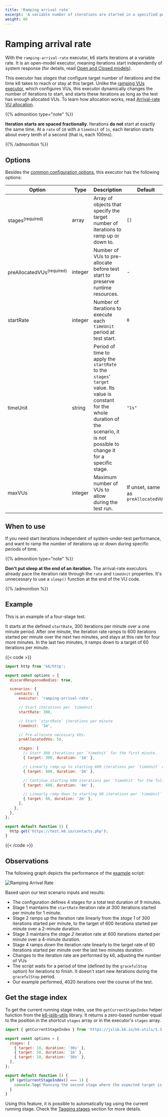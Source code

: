 ```yaml
---
title: 'Ramping arrival rate'
excerpt: 'A variable number of iterations are started in a specified period of time.'
weight: 06
---
```


# Ramping arrival rate

With the `ramping-arrival-rate` executor, k6 starts iterations at a variable rate.
It is an open-model executor, meaning iterations start independently of system response (for details, read
[Open and Closed models](https://grafana.com/docs/k6/<K6_VERSION>/using-k6/scenarios/concepts/open-vs-closed)).

This executor has _stages_ that configure target number of iterations and the time k6 takes to reach or stay at this target.
Unlike the [ramping VUs executor](https://grafana.com/docs/k6/<K6_VERSION>/using-k6/scenarios/executors/ramping-vus), which configures VUs,
this executor dynamically changes the number of iterations to start, and starts these iterations as long as the test has enough allocated VUs.
To learn how allocation works, read [Arrival-rate VU allocation](https://grafana.com/docs/k6/<K6_VERSION>/using-k6/scenarios/concepts/arrival-rate-vu-allocation).

{{% admonition type="note" %}}

**Iteration starts are spaced fractionally.**
Iterations **do not** start at exactly the same time.
At a `rate` of `10` with a `timeUnit` of `1s`, each iteration starts about every tenth of a second (that is, each 100ms).

{{% /admonition %}}

## Options

Besides the [common configuration options](https://grafana.com/docs/k6/<K6_VERSION>/using-k6/scenarios#options),
this executor has the following options:

| Option                               | Type    | Description                                                                                                                                                                                  | Default                             |
| ------------------------------------ | ------- | -------------------------------------------------------------------------------------------------------------------------------------------------------------------------------------------- | ----------------------------------- |
| stages<sup>(required)</sup>          | array   | Array of objects that specify the target number of iterations to ramp up or down to.                                                                                                         | `[]`                                |
| preAllocatedVUs<sup>(required)</sup> | integer | Number of VUs to pre-allocate before test start to preserve runtime resources.                                                                                                               | -                                   |
| startRate                            | integer | Number of iterations to execute each `timeUnit` period at test start.                                                                                                                        | `0`                                 |
| timeUnit                             | string  | Period of time to apply the `startRate` to the `stages`' `target` value. Its value is constant for the whole duration of the scenario, it is not possible to change it for a specific stage. | `"1s"`                              |
| maxVUs                               | integer | Maximum number of VUs to allow during the test run.                                                                                                                                          | If unset, same as `preAllocatedVUs` |

## When to use

If you need start iterations independent of system-under-test performance, and
want to ramp the number of iterations up or down during specific periods of time.

{{% admonition type="note" %}}

**Don't put sleep at the end of an iteration.**
The arrival-rate executors already pace the iteration rate through the `rate` and `timeUnit` properties.
It's unnecessary to use a `sleep()` function at the end of the VU code.

{{% /admonition %}}

## Example

This is an example of a four-stage test.

It starts at the defined `startRate`, 300 iterations per minute over a one minute period.
After one minute, the iteration rate ramps to 600 iterations started per minute over the next two minutes, and stays at this rate for four more minutes.
In the last two minutes, it ramps down to a target of 60 iterations per minute.

{{< code >}}

```javascript
import http from 'k6/http';

export const options = {
  discardResponseBodies: true,

  scenarios: {
    contacts: {
      executor: 'ramping-arrival-rate',

      // Start iterations per `timeUnit`
      startRate: 300,

      // Start `startRate` iterations per minute
      timeUnit: '1m',

      // Pre-allocate necessary VUs.
      preAllocatedVUs: 50,

      stages: [
        // Start 300 iterations per `timeUnit` for the first minute.
        { target: 300, duration: '1m' },

        // Linearly ramp-up to starting 600 iterations per `timeUnit` over the following two minutes.
        { target: 600, duration: '2m' },

        // Continue starting 600 iterations per `timeUnit` for the following four minutes.
        { target: 600, duration: '4m' },

        // Linearly ramp-down to starting 60 iterations per `timeUnit` over the last two minutes.
        { target: 60, duration: '2m' },
      ],
    },
  },
};

export default function () {
  http.get('https://test.k6.io/contacts.php');
}
```

{{< /code >}}

## Observations

The following graph depicts the performance of the [example](#example) script:

![Ramping Arrival Rate](/media/docs/k6-oss/ramping-arrival-rate.png)

Based upon our test scenario inputs and results:

- The configuration defines 4 stages for a total test duration of 9 minutes.
- Stage 1 maintains the `startRate` iteration rate at 300 iterations started per minute for 1 minute.
- Stage 2 ramps _up_ the iteration rate linearly from the _stage 1_ of 300 iterations started per minute, to the target of 600 iterations started per minute over a 2-minute duration.
- Stage 3 maintains the _stage 2_ iteration rate at 600 iterations started per minute over a 4-minute duration.
- Stage 4 ramps _down_ the iteration rate linearly to the target rate of 60 iterations started per minute over the last two minutes duration.
- Changes to the iteration rate are performed by k6, adjusting the number of VUs
- The script waits for a period of time (defined by the `gracefulStop` option) for iterations to finish. It doesn't start new iterations during the `gracefulStop` period.
- Our example performed, 4020 iterations over the course of the test.

## Get the stage index

To get the current running stage index, use the `getCurrentStageIndex` helper function from the [k6-jslib-utils](https://grafana.com/docs/k6/<K6_VERSION>/javascript-api/jslib/utils) library. It returns a zero-based number equal to the position in the shortcut `stages` array or in the executor's `stages` array.

```javascript
import { getCurrentStageIndex } from 'https://jslib.k6.io/k6-utils/1.3.0/index.js';

export const options = {
  stages: [
    { target: 10, duration: '30s' },
    { target: 50, duration: '1m' },
    { target: 10, duration: '30s' },
  ],
};

export default function () {
  if (getCurrentStageIndex() === 1) {
    console.log('Running the second stage where the expected target is 50');
  }
}
```

Using this feature, it is possible to automatically tag using the current running stage. Check the [Tagging stages](https://grafana.com/docs/k6/<K6_VERSION>/using-k6/tags-and-groups#tagging-stages) section for more details.
